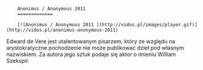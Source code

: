 
        Anonimus / Anonymous 2011 
        =============
        
        [![Anonimus / Anonymous 2011 ](http://vidos.pl/images/player.gif)](http://vidos.pl/anonimus-anonymous-2011)
        
        
 Edward de Vere jest utalentowanym pisarzem, który ze względu na arystokratyczne pochodzenie nie może publikować dzieł pod własnym nazwiskiem. Za autora jego sztuk podaje się aktor o imieniu William Szekspir.
    